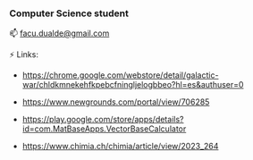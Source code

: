 ### Computer Science student

📫 facu.dualde@gmail.com  

⚡ Links:

- https://chrome.google.com/webstore/detail/galactic-war/chldkmnekehfkpebcfningljelogbbeo?hl=es&authuser=0

- https://www.newgrounds.com/portal/view/706285

- https://play.google.com/store/apps/details?id=com.MatBaseApps.VectorBaseCalculator

- https://www.chimia.ch/chimia/article/view/2023_264

<!--
**facudualde/facudualde** is a ✨ _special_ ✨ repository because its `README.md` (this file) appears on your GitHub profile.

Here are some ideas to get you started:

- 🔭 I’m currently working on ...
- 🌱 I’m currently learning ...
- 👯 I’m looking to collaborate on ...
- 🤔 I’m looking for help with ...
- 💬 Ask me about ...
- 📫 How to reach me: ...
- 😄 Pronouns: ...
- ⚡ Fun fact: ...
-->
